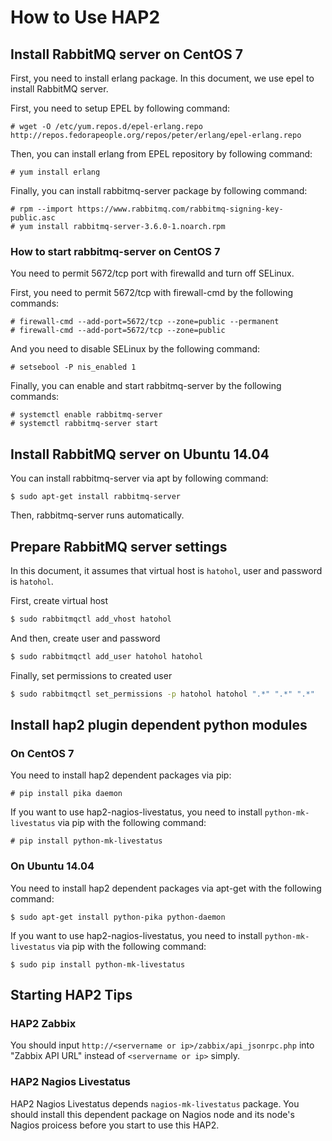 How to Use HAP2
===============

## Install RabbitMQ server on CentOS 7

First, you need to install erlang package.
In this document, we use epel to install RabbitMQ server.

First, you need to setup EPEL by following command:

    # wget -O /etc/yum.repos.d/epel-erlang.repo http://repos.fedorapeople.org/repos/peter/erlang/epel-erlang.repo

Then, you can install erlang from EPEL repository by following command:

    # yum install erlang

Finally, you can install rabbitmq-server package by following command:

    # rpm --import https://www.rabbitmq.com/rabbitmq-signing-key-public.asc
    # yum install rabbitmq-server-3.6.0-1.noarch.rpm

### How to start rabbitmq-server on CentOS 7

You need to permit 5672/tcp port with firewalld and turn off SELinux.

First, you need to permit 5672/tcp with firewall-cmd by the following commands:

    # firewall-cmd --add-port=5672/tcp --zone=public --permanent
    # firewall-cmd --add-port=5672/tcp --zone=public

And you need to disable SELinux by the following command:

    # setsebool -P nis_enabled 1

Finally, you can enable and start rabbitmq-server by the following commands:

    # systemctl enable rabbitmq-server
    # systemctl rabbitmq-server start

## Install RabbitMQ server on Ubuntu 14.04

You can install rabbitmq-server via apt by following command:

    $ sudo apt-get install rabbitmq-server

Then, rabbitmq-server runs automatically.

## Prepare RabbitMQ server settings

In this document, it assumes that virtual host is `hatohol`, user and password is `hatohol`.

First, create virtual host

```bash
$ sudo rabbitmqctl add_vhost hatohol
```

And then, create user and password

```bash
$ sudo rabbitmqctl add_user hatohol hatohol
```

Finally, set permissions to created user

```bash
$ sudo rabbitmqctl set_permissions -p hatohol hatohol ".*" ".*" ".*"
```

## Install hap2 plugin dependent python modules

### On CentOS 7

You need to install hap2 dependent packages via pip:

    # pip install pika daemon

If you want to use hap2-nagios-livestatus, you need to install `python-mk-livestatus`
via pip with the following command:

    # pip install python-mk-livestatus

### On Ubuntu 14.04

You need to install hap2 dependent packages via apt-get with the following command:

    $ sudo apt-get install python-pika python-daemon

If you want to use hap2-nagios-livestatus, you need to install `python-mk-livestatus`
via pip with the following command:

    $ sudo pip install python-mk-livestatus

## Starting HAP2 Tips

### HAP2 Zabbix

You should input `http://<servername or ip>/zabbix/api_jsonrpc.php` into
"Zabbix API URL" instead of `<servername or ip>` simply.

### HAP2 Nagios Livestatus

HAP2 Nagios Livestatus depends `nagios-mk-livestatus` package.
You should install this dependent package on Nagios node and its node's Nagios proicess
before you start to use this HAP2.
